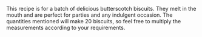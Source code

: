 This recipe is for a batch of delicious butterscotch biscuits. They melt in the mouth and are perfect for parties and any indulgent occasion. The quantities mentioned will make 20 biscuits, so feel free to multiply the measurements according to your requirements.